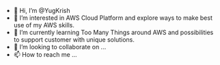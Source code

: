- 👋 Hi, I’m @YugKrish
- 👀 I’m interested in AWS Cloud Platform and explore ways to make best use of my AWS skills.
- 🌱 I’m currently learning Too Many Things around AWS and possibilities to support customer with unique solutions. 
- 💞️ I’m looking to collaborate on ...
- 📫 How to reach me ...

<!---
YugKrish/YugKrish is a ✨ special ✨ repository because its `README.md` (this file) appears on your GitHub profile.
You can click the Preview link to take a look at your changes.
--->
